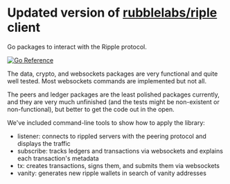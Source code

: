 # Updated version of [rubblelabs/riple](https://github.com/rubblelabs/ripple) client

Go packages to interact with the Ripple protocol.

[![Go Reference](https://pkg.go.dev/badge/github.com/anchorageoss/ripple-client.svg)](https://pkg.go.dev/github.com/anchorageoss/ripple-client)

The data, crypto, and websockets packages are very functional and quite well tested. Most websockets commands are implemented but not all.

The peers and ledger packages are the least polished packages currently, and they are very much unfinished (and the tests might be non-existent or non-functional), but better to get the code out in the open.

We've included command-line tools to show how to apply the library:

* listener: connects to rippled servers with the peering protocol and displays the traffic
* subscribe: tracks ledgers and transactions via websockets and explains each transaction's metadata
* tx: creates transactions, signs them, and submits them via websockets
* vanity: generates new ripple wallets in search of vanity addresses